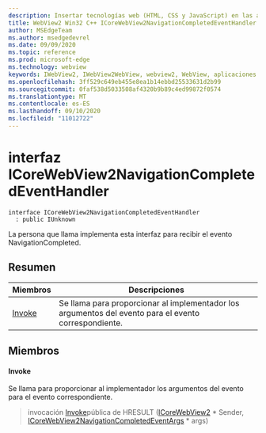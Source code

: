 ```yaml
---
description: Insertar tecnologías web (HTML, CSS y JavaScript) en las aplicaciones nativas con el control Microsoft Edge WebView2
title: WebView2 Win32 C++ ICoreWebView2NavigationCompletedEventHandler
author: MSEdgeTeam
ms.author: msedgedevrel
ms.date: 09/09/2020
ms.topic: reference
ms.prod: microsoft-edge
ms.technology: webview
keywords: IWebView2, IWebView2WebView, webview2, WebView, aplicaciones Win32, Win32, Edge, ICoreWebView2, ICoreWebView2Controller, control de explorador, HTML Edge, ICoreWebView2NavigationCompletedEventHandler
ms.openlocfilehash: 3ff529c649eb455e8ea1b14ebbd25533631d2b99
ms.sourcegitcommit: 0faf538d5033508af4320b9b89c4ed99872f0574
ms.translationtype: MT
ms.contentlocale: es-ES
ms.lasthandoff: 09/10/2020
ms.locfileid: "11012722"
---
```

# interfaz ICoreWebView2NavigationCompletedEventHandler 

```
interface ICoreWebView2NavigationCompletedEventHandler
  : public IUnknown
```

La persona que llama implementa esta interfaz para recibir el evento NavigationCompleted.

## Resumen

 Miembros                        | Descripciones
--------------------------------|---------------------------------------------
[Invoke](#invoke) | Se llama para proporcionar al implementador los argumentos del evento para el evento correspondiente.

## Miembros

#### Invoke 

Se llama para proporcionar al implementador los argumentos del evento para el evento correspondiente.

> invocación [Invoke](#invoke)pública de HRESULT ([ICoreWebView2](icorewebview2.md) * Sender, [ICoreWebView2NavigationCompletedEventArgs](icorewebview2navigationcompletedeventargs.md) * args)

